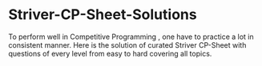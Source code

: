# Striver-CP-Sheet-Solutions

To perform well in Competitive Programming , one have to practice a lot in consistent manner.
Here is the solution of curated Striver CP-Sheet with questions of every level from easy to hard covering all topics.
